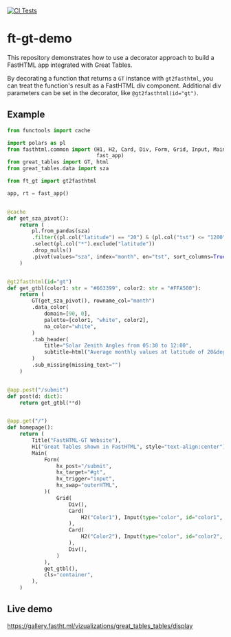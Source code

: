 [![CI Tests](https://github.com/jrycw/ft-gt-demo/actions/workflows/ci-tests.yaml/badge.svg)](https://github.com/jrycw/ft-gt-demo/actions/workflows/ci-tests.yaml)
# ft-gt-demo
This repository demonstrates how to use a decorator approach to build a FastHTML app integrated with Great Tables.

By decorating a function that returns a `GT` instance with `gt2fasthtml`, you can treat the function's result as a FastHTML div component. Additional div parameters can be set in the decorator, like `@gt2fasthtml(id="gt")`.

## Example
```python
from functools import cache

import polars as pl
from fasthtml.common import (H1, H2, Card, Div, Form, Grid, Input, Main, Title,
                             fast_app)
from great_tables import GT, html
from great_tables.data import sza

from ft_gt import gt2fasthtml

app, rt = fast_app()


@cache
def get_sza_pivot():
    return (
        pl.from_pandas(sza)
        .filter((pl.col("latitude") == "20") & (pl.col("tst") <= "1200"))
        .select(pl.col("*").exclude("latitude"))
        .drop_nulls()
        .pivot(values="sza", index="month", on="tst", sort_columns=True)
    )


@gt2fasthtml(id="gt")
def get_gtbl(color1: str = "#663399", color2: str = "#FFA500"):
    return (
        GT(get_sza_pivot(), rowname_col="month")
        .data_color(
            domain=[90, 0],
            palette=[color1, "white", color2],
            na_color="white",
        )
        .tab_header(
            title="Solar Zenith Angles from 05:30 to 12:00",
            subtitle=html("Average monthly values at latitude of 20&deg;N."),
        )
        .sub_missing(missing_text="")
    )


@app.post("/submit")
def post(d: dict):
    return get_gtbl(**d)


@app.get("/")
def homepage():
    return (
        Title("FastHTML-GT Website"),
        H1("Great Tables shown in FastHTML", style="text-align:center"),
        Main(
            Form(
                hx_post="/submit",
                hx_target="#gt",
                hx_trigger="input",
                hx_swap="outerHTML",
            )(
                Grid(
                    Div(),
                    Card(
                        H2("Color1"), Input(type="color", id="color1", value="#663399")
                    ),
                    Card(
                        H2("Color2"), Input(type="color", id="color2", value="#FFA500")
                    ),
                    Div(),
                )
            ),
            get_gtbl(),
            cls="container",
        ),
    )
```

## Live demo
https://gallery.fastht.ml/vizualizations/great_tables_tables/display
